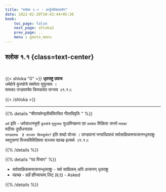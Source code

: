 ```yaml
---
title: "श्लोक १.१ - अर्जुनविशादयोग"
date: 2022-02-20T10:43:44+05:30
book:
    toc_page: false
    next_page: shloka2
    prev_page: ..
    menu : geeta_menu
---
```




## श्लोक १.१ {class=text-center}

<br/>

{{< shloka  "0"  >}}
**धृतराष्ट्र उवाच**  
धर्मक्षेत्रे कुरुक्षेत्रे समवेता युयुत्सवः ।  
मामकाः पन्डवश्चैव किमकर्वत सन्जय ॥१.१॥

 {{< /shloka >}}

---

{{% details "श्रीराघवेन्द्रतीर्थविरचित गीताविवृतिः " %}}

`धर्म`  इति -  धर्मसाधनभूमौ `कुरुक्षेत्रे`  `युयुत्सवः` 
युध्दमिच्छन्त एव `समवेता`  मिळिताः सन्तो  `मामका`  
मदीयाः दुर्योधनादयः  
`पाण्डवाश्च  हे सञ्जय किमकुर्वत?`  इति शब्दो योज्यः । 
पाण्डवानां भगवत्प्रियत्वं सर्वसाक्षिकमप्यजानन्धृतराष्ट्रः 
स्वपुत्राणां विजयविविदिषया सञ्जय पप्रच्छ इत्यर्थः ॥१.१॥

{{% /details %}}

{{% details "पद विचार" %}}
- सर्वसाक्षिकमप्यजानन्धृतराष्ट्रः - सर्व साक्षिकम् अपि अजानन् धृतराष्ट्रः
- पप्रच्छ - प्रछँ ज्ञीप्सायाम् लिट् (प्र,ए) - Asked 

{{% /details %}}